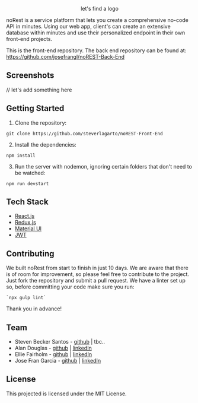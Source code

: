 <p align="center">
  let's find a logo
</p>

noRest is a service platform that lets you create a comprehensive no-code API in minutes. Using our web app, client's can create an extensive database within minutes and use their personalized endpoint in their own front-end projects.

This is the front-end repository. The back end repository can be found at: https://github.com/josefrangl/noREST-Back-End

## Screenshots

// let's add something here

## Getting Started

1. Clone the repository:
```
git clone https://github.com/steverlagarto/noREST-Front-End
```
2. Install the dependencies:
```
npm install
```
3. Run the server with nodemon, ignoring certain folders that don't need to be watched:
```
npm run devstart
```

## Tech Stack

- [React.js](https://reactjs.org/)
- [Redux.js](https://redux.js.org/)
- [Material UI](https://material-ui.com/)
- [JWT](https://jwt.io/)

## Contributing

We built noRest from start to finish in just 10 days.  We are aware that there is of room for improvement, so please feel free to contribute to the project.  Just fork the repository and submit a pull request.  We have a linter set up so, before committing your code make sure you run:
```
`npx gulp lint`
```
Thank you in advance!

## Team

- Steven Becker Santos - [github](https://github.com/stevelagarto) | tbc..
- Alan Douglas - [github](https://github.com/alandouglas96) | [linkedIn](https://www.linkedin.com/in/alan-douglas-aranda-824a3481/)
- Ellie Fairholm - [github](https://github.com/elliefairholm) | [linkedIn](https://www.linkedin.com/in/elliefairholm/)
- Jose Fran Garcia - [github](https://github.com/josefrangl) | [linkedIn](https://www.linkedin.com/in/josefrangl/)

## License

This projected is licensed under the MIT License.
